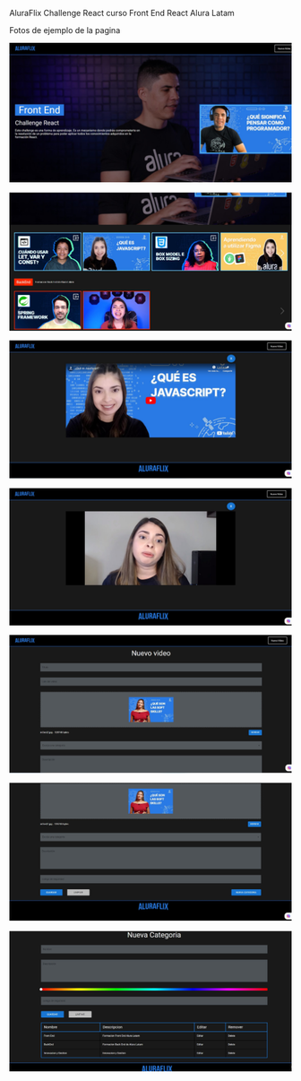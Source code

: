 
AluraFlix
Challenge React curso Front End React Alura Latam

Fotos de ejemplo de la pagina 



![](aluraflix/fotos/foto1.jpg)

![](aluraflix/fotos/foto2.jpg)

![](aluraflix/fotos/foto3.jpg)

![](aluraflix/fotos/foto4.jpg)

![](aluraflix/fotos/foto5.jpg)

![](aluraflix/fotos/foto6.jpg)

![](aluraflix/fotos/foto7.jpg)
